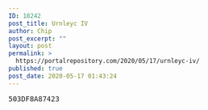```yaml
---
ID: 18242
post_title: Urnleyc IV
author: Chip
post_excerpt: ""
layout: post
permalink: >
  https://portalrepository.com/2020/05/17/urnleyc-iv/
published: true
post_date: 2020-05-17 01:43:24
---
```

<pre>503DF8A87423</pre>